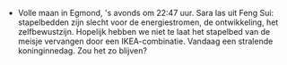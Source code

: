 - Volle maan in Egmond, 's avonds om 22:47 uur. Sara las uit Feng Sui: stapelbedden zijn slecht voor de energiestromen, de ontwikkeling, het zelfbewustzijn. Hopelijk hebben we niet te laat het stapelbed van de meisje vervangen door een IKEA-combinatie. Vandaag een stralende koninginnedag. Zou het zo blijven?